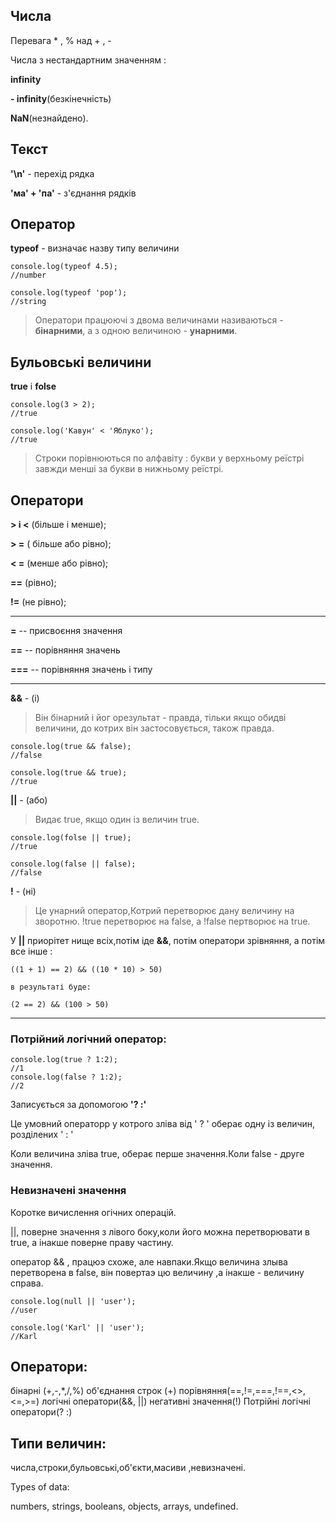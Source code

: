 ## Числа
Перевага * , % над + , -

Числа з нестандартним значенням :

**infinity**

 **- infinity**(безкінечність)

  **NaN**(незнайдено).

## Текст
**'\n'** - перехід рядка

**'ма' + 'па'** - з'єднання рядків

## Оператор
**typeof** - визначає назву типу величини
```
console.log(typeof 4.5);
//number

console.log(typeof 'pop');
//string
```
>Оператори працюючі з двома величинами називаються - **бінарними**, а з одною величиною - **унарними**.

## Бульовські величини
**true** і **folse**
```
console.log(3 > 2);
//true

console.log('Кавун' < 'Яблуко');
//true
```
>Строки порівнюються по алфавіту : букви у верхньому реїстрі завжди менші за букви в нижньому реїстрі.

## Оператори
**> i <** (більше і менше);

**> =** ( більше або рівно);

**< =** (менше або рівно);

**==** (рівно);

**!=** (не рівно);
***
**=** -- присвоєння значення

**==** -- порівняння значень

**===** -- порівняння значень і типу
***
**&&** - (і)
>Він бінарний і йог орезультат - правда, тільки якщо обидві величини, до котрих він застосовується, також правда.
```
console.log(true && false);
//false

console.log(true && true);
//true
```
**||** - (або)
>Видає true, якщо один із величин true.
```
console.log(folse || true);
//true

console.log(false || false);
//false
```
**!** - (ні)
>Це унарний оператор,Котрий перетворює дану величину на зворотню. 
!true перетворює на false, а !false пертворює на true.

У **||** приорітет нище всіх,потім іде **&&**, потім оператори зрівняння, а потім все інше :
```
((1 + 1) == 2) && ((10 * 10) > 50)

в результаті буде:

(2 == 2) && (100 > 50)
```
***
### Потрійний логічний оператор:
```
console.log(true ? 1:2);
//1
console.log(false ? 1:2);
//2
```
Записується за допомогою **'? :'**

Це умовний операторр у котрого зліва від ' ? ' оберає одну із величин, розділених ' : ' 

Коли величина зліва true, оберає перше значення.Коли false - друге значення.
### Невизначені значення 
Коротке вичислення огічних операцій.

||, поверне значення з лівого боку,коли його можна перетворювати в true, а інакше поверне праву частину.

оператор && , працюэ схоже, але навпаки.Якщо величина злыва перетворена в false, він повертаэ цю величину ,а інакше - величину справа.
```
console.log(null || 'user');
//user

console.log('Karl' || 'user');
//Karl
```
## Оператори:
бінарні (+,-,*,/,%)
об'єднання строк (+)
порівняння(==,!=,===,!==,<>,<=,>=)
логічні оператори(&&, ||)
негативні значення(!)
Потрійні логічні оператори(? :)
## Типи величин:
числа,строки,бульовські,об'єкти,масиви ,невизначені.

Types of data:

numbers, strings, booleans, objects, arrays, undefined.
